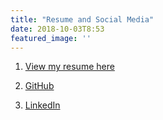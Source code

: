 ```yaml
---
title: "Resume and Social Media"
date: 2018-10-03T8:53
featured_image: ''
---
```

1. [View my resume here](resume.pdf)

2. [GitHub](https://github.com/yeej2)

3. [LinkedIn](https://www.linkedin.com/in/joshua-yee/)
